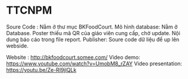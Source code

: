 # TTCNPM

Soure Code : Nằm ở thư mục BKFoodCourt.
Mô hình database: Nằm ở Database.
Poster thiếu mã QR của giáo viên cung cấp, chờ update.
Nội dung báo cáo trong file report.
Publisher: Soure code dữ liệu để up lên webside.

Website : http://bkfoodcourt.somee.com/
Video demo: https://www.youtube.com/watch?v=UmobM8_rZAY
Video presentation: https://youtu.be/Ze-RI9jlQLk 

